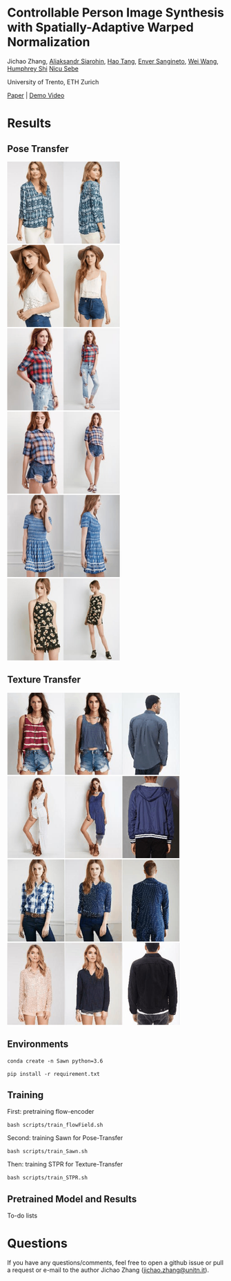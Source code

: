 # Controllable Person Image Synthesis with Spatially-Adaptive Warped Normalization

Jichao Zhang, [Aliaksandr Siarohin](https://aliaksandrsiarohin.github.io/aliaksandr-siarohin-website/), [Hao Tang](https://scholar.google.com/citations?hl=en&user=9zJkeEMAAAAJ), [Enver Sangineto](https://scholar.google.com/citations?user=eJZlvlAAAAAJ&hl=en), [Wei Wang](https://scholar.google.com/citations?user=k4SdlbcAAAAJ&hl=en), [Humphrey Shi](https://scholar.google.com/citations?user=WBvt5A8AAAAJ&hl=en&oi=ao) [Nicu Sebe](https://scholar.google.com/citations?user=tNtjSewAAAAJ&hl=en)

University of Trento, ETH Zurich

[Paper](https://arxiv.org/pdf/2105.14739.pdf) | [Demo Video](https://www.youtube.com/watch?v=PBK8ip7D5w4&t=2s) 

# Results 

## Pose Transfer

<p float="left">
  <img src="imgs/pimgs/14.gif" height="190" />
  <img src="imgs/pimgs/15.gif" height="190" />
  <img src="imgs/pimgs/16.gif" height="190" />
  <img src="imgs/pimgs/17.gif" height="190" />
  <img src="imgs/pimgs/23.gif" height="190" />
  <img src="imgs/pimgs/26.gif" height="190" />
</p>

## Texture Transfer

<p float="left">
  <img src="imgs/timgs/result.gif" height="190" width="400"  />
  <img src="imgs/timgs/result2.gif" height="190" width="400" />
  <img src="imgs/timgs/result3.gif" height="190" width="400" />
  <img src="imgs/timgs/result4.gif" height="190" width="400" />
</p>

## Environments

```
conda create -n Sawn python=3.6
```
```
pip install -r requirement.txt
```

## Training

First: pretraining flow-encoder
```
bash scripts/train_flowField.sh
```
Second: training Sawn for Pose-Transfer
```
bash scripts/train_Sawn.sh
```
Then: training STPR for Texture-Transfer
```
bash scripts/train_STPR.sh
```

## Pretrained Model and Results

To-do lists

# Questions

If you have any questions/comments, feel free to open a github issue or pull a request or e-mail to the author Jichao Zhang (jichao.zhang@unitn.it).






